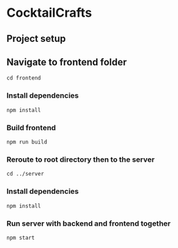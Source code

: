 # CocktailCrafts

## Project setup

## Navigate to frontend folder
```
cd frontend
```
### Install dependencies
```
npm install
```
### Build frontend
```
npm run build
```
### Reroute to root directory then to the server
```
cd ../server
```
### Install dependencies
```
npm install
```
### Run server with backend and frontend together
```
npm start
```
